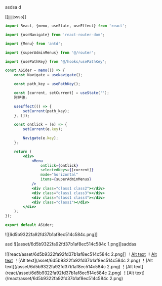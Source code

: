 asdsa d

[[jjjjjssss]]

```jsx
import React, {memo, useState, useEffect} from 'react';

import {useNavigate} from 'react-router-dom';

import {Menu} from 'antd';

import {superAdminMenus} from '@/router';

import {usePathKey} from '@/hooks/usePathKey';

const ASider = memo(() => {
    const Navigate = useNavigate();

    const path_key = usePathKey();

    const [current, setCurrent] = useState('');
    阿萨德;

    useEffect(() => {
        setCurrent(path_key);
    }, []);

    const onClick = (e) => {
        setCurrent(e.key);

        Navigate(e.key);
    };

    return (
        <div>
            <Menu
                onClick={onClick}
                selectedKeys={[current]}
                mode="horizontal"
                items={superAdminMenus}
            />
            <div class="class1 class2"></div>
            <div class="class1 class3"></div>
            <div class="class1 class4"></div>
            <div class="class1"></div>
        </div>
    );
});

export default ASider;
```
![[6d5b9322fa92fd37b1af8ec514c584c.png]]

asd
![[asset/6d5b9322fa92fd37b1af8ec514c584c 1.png]]saddas



![[react/asset/6d5b9322fa92fd37b1af8ec514c584c 2.png]]
！[Alt text](6d5b9322fa92fd37b1af8ec514c584c.png)
！[Alt text](/6d5b9322fa92fd37b1af8ec514c584c.png)
！[Alt text](asset/6d5b9322fa92fd37b1af8ec514c584c 2.png)
！[Alt text](/asset/6d5b9322fa92fd37b1af8ec514c584c 2.png)
！[Alt text](react/asset/6d5b9322fa92fd37b1af8ec514c584c 2.png)
！[Alt text](/react/asset/6d5b9322fa92fd37b1af8ec514c584c 2.png)
